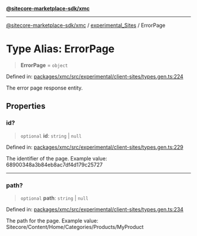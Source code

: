 [**@sitecore-marketplace-sdk/xmc**](../../../../README.md)

***

[@sitecore-marketplace-sdk/xmc](../../../../README.md) / [experimental\_Sites](../README.md) / ErrorPage

# Type Alias: ErrorPage

> **ErrorPage** = `object`

Defined in: [packages/xmc/src/experimental/client-sites/types.gen.ts:224](https://github.com/Sitecore/marketplace-sdk/blob/main/packages/xmc/src/experimental/client-sites/types.gen.ts#L224)

The error page response entity.

## Properties

### id?

> `optional` **id**: `string` \| `null`

Defined in: [packages/xmc/src/experimental/client-sites/types.gen.ts:229](https://github.com/Sitecore/marketplace-sdk/blob/main/packages/xmc/src/experimental/client-sites/types.gen.ts#L229)

The identifier of the page.
Example value: 68900348a3b84eb8ac7df4d179c25727

***

### path?

> `optional` **path**: `string` \| `null`

Defined in: [packages/xmc/src/experimental/client-sites/types.gen.ts:234](https://github.com/Sitecore/marketplace-sdk/blob/main/packages/xmc/src/experimental/client-sites/types.gen.ts#L234)

The path for the page.
Example value: Sitecore/Content/Home/Categories/Products/MyProduct
